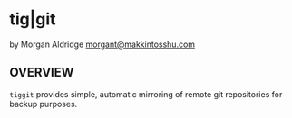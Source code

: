# tig|git
by Morgan Aldridge <morgant@makkintosshu.com>

OVERVIEW
--------

`tiggit` provides simple, automatic mirroring of remote git repositories for backup purposes.

